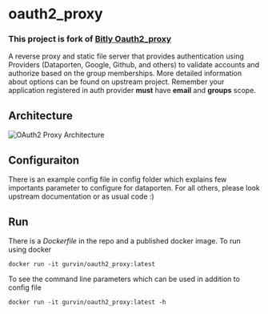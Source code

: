 oauth2_proxy
=================

### This project is fork of [Bitly Oauth2_proxy](https://github.com/bitly/oauth2_proxy)

A reverse proxy and static file server that provides authentication using Providers (Dataporten, Google, Github, and others)
to validate accounts and authorize based on the group memberships. More detailed information about options can be found on upstream project. Remember your application registered in auth provider **must** have **email** and **groups** scope.

## Architecture

![OAuth2 Proxy Architecture](https://cloud.githubusercontent.com/assets/45028/8027702/bd040b7a-0d6a-11e5-85b9-f8d953d04f39.png)

## Configuraiton

There is an example config file in config folder which explains few importants parameter to configure for dataporten. For all others, please look upstream documentation or as usual code :)

## Run

There is a _Dockerfile_ in the repo and a published docker image. To run using docker

```
docker run -it gurvin/oauth2_proxy:latest
```

To see the command line parameters which can be used in addition to config file

```
docker run -it gurvin/oauth2_proxy:latest -h
```